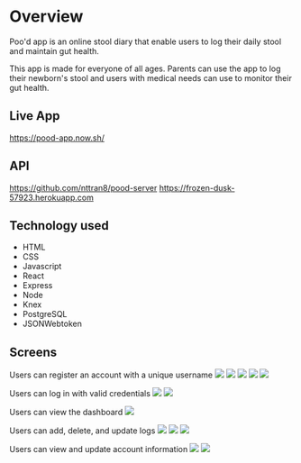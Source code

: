 # Overview

Poo'd app is an online stool diary that enable users to log their daily stool and maintain gut health.

This app is made for everyone of all ages. Parents can use the app to log their newborn's stool and users with medical needs can use to monitor their gut health.

## Live App

https://pood-app.now.sh/

## API

https://github.com/nttran8/pood-server
https://frozen-dusk-57923.herokuapp.com

## Technology used

- HTML
- CSS
- Javascript
- React
- Express
- Node
- Knex
- PostgreSQL
- JSONWebtoken

## Screens

Users can register an account with a unique username
![](images/Register.png)
![](images/Register-Validation1.png)
![](images/Register-Validation2.png)
![](images/Register-Validation3.png)
![](images/Register-Validation4.png)

Users can log in with valid credentials
![](images/Login.png)
![](images/Login-Validation.png)

Users can view the dashboard
![](images/Dashboard-EmptyList.png)

Users can add, delete, and update logs
![](images/Log.png)
![](images/Dashboard.png)
![](images/Log-Delete.png)

Users can view and update account information
![](images/Account.png)
![](images/Account-Validation.png)

